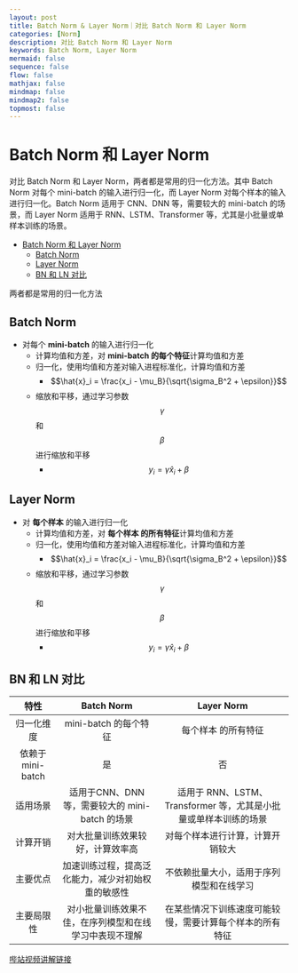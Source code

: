 ```yaml
---
layout: post
title: Batch Norm & Layer Norm｜对比 Batch Norm 和 Layer Norm
categories: [Norm]
description: 对比 Batch Norm 和 Layer Norm
keywords: Batch Norm, Layer Norm
mermaid: false
sequence: false
flow: false
mathjax: false
mindmap: false
mindmap2: false
topmost: false
---
```


# Batch Norm 和 Layer Norm

对比 Batch Norm 和 Layer Norm，两者都是常用的归一化方法。其中 Batch Norm 对每个 mini-batch 的输入进行归一化，而 Layer Norm 对每个样本的输入进行归一化。Batch Norm 适用于 CNN、DNN 等，需要较大的 mini-batch 的场景，而 Layer Norm 适用于 RNN、LSTM、Transformer 等，尤其是小批量或单样本训练的场景。



- [Batch Norm 和 Layer Norm](#batch-norm-和-layer-norm)
  - [Batch Norm](#batch-norm)
  - [Layer Norm](#layer-norm)
  - [BN 和 LN 对比](#bn-和-ln-对比)


两者都是常用的归一化方法

## Batch Norm

- 对每个 **mini-batch** 的输入进行归一化
  - 计算均值和方差，对 **mini-batch 的每个特征**计算均值和方差
  - 归一化，使用均值和方差对输入进程标准化，计算均值和方差
    - $$\hat{x}_i = \frac{x_i - \mu_B}{\sqrt{\sigma_B^2 + \epsilon}}$$
  - 缩放和平移，通过学习参数 $$\gamma$$ 和 $$\beta$$ 进行缩放和平移
    - $$y_i = \gamma \hat{x}_i + \beta$$

## Layer Norm

- 对 **每个样本** 的输入进行归一化
  - 计算均值和方差，对 **每个样本 的所有特征**计算均值和方差
  - 归一化，使用均值和方差对输入进程标准化，计算均值和方差
    - $$\hat{x}_i = \frac{x_i - \mu_B}{\sqrt{\sigma_B^2 + \epsilon}}$$
  - 缩放和平移，通过学习参数 $$\gamma$$ 和 $$\beta$$ 进行缩放和平移
    - $$y_i = \gamma \hat{x}_i + \beta$$

## BN 和 LN 对比

|       特性        |                       Batch Norm                       |                            Layer Norm                            |
| :---------------: | :----------------------------------------------------: | :--------------------------------------------------------------: |
|    归一化维度     |                 mini-batch 的每个特征                  |                       每个样本 的所有特征                        |
| 依赖于 mini-batch |                         是                           |                                否                                |
|     适用场景      |     适用于CNN、DNN等，需要较大的 mini-batch 的场景     | 适用于 RNN、LSTM、Transformer 等，尤其是小批量或单样本训练的场景 |
|     计算开销      |            对大批量训练效果较好，计算效率高            |                 对每个样本进行计算，计算开销较大                 |
|     主要优点      |   加速训练过程，提高泛化能力，减少对初始权重的敏感性   |             不依赖批量大小，适用于序列模型和在线学习             |
|    主要局限性     | 对小批量训练效果不佳，在序列模型和在线学习中表现不理解 |     在某些情况下训练速度可能较慢，需要计算每个样本的所有特征     |


[哔站视频讲解链接](https://www.bilibili.com/video/BV1gD1oYNEiQ/?vd_source=53eae980171553eea5dcb3bf040179f3)



